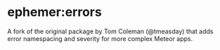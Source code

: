 ephemer:errors
=============

A fork of the original package by Tom Coleman (@tmeasday) that adds error namespacing and severity for more complex Meteor apps.
